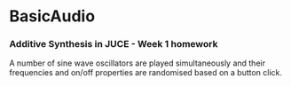 # BasicAudio

<h3>Additive Synthesis in JUCE - Week 1 homework</h3>

<p>A number of sine wave oscillators are played simultaneously and their frequencies and on/off properties are randomised based on a button click.</p>
